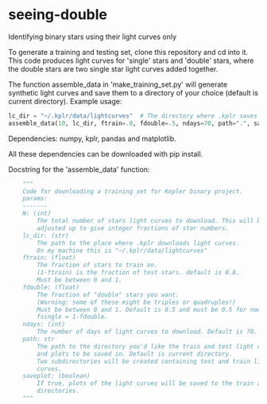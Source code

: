 # seeing-double
Identifying binary stars using their light curves only

To generate a training and testing set, clone this repository and cd into it.
This code produces light curves for 'single' stars and 'double' stars, where
the double stars are two single star light curves added together.

The function assemble_data in 'make_training_set.py' will generate synthetic
light curves and save them to a directory of your choice (default is current
directory). Example usage:

```python
lc_dir = "~/.kplr/data/lightcurves"  # The directory where .kplr saves light curves
assemble_data(10, lc_dir, ftrain=.8, fdouble=.5, ndays=70, path=".", saveplot=True)
```

Dependencies:
numpy, kplr, pandas and matplotlib.

All these dependencies can be downloaded with pip install.


Docstring for the 'assemble_data' function:
```python
    """
    Code for downloading a training set for Kepler binary project.
    params:
    -------
    N: (int)
        The total number of stars light curves to download. This will be
        adjusted up to give integer fractions of star numbers.
    lc_dir: (str)
        The path to the place where .kplr downloads light curves.
        On my machine this is "~/.kplr/data/lightcurves"
    ftrain: (float)
        The fraction of stars to train on.
        (1-ftrain) is the fraction of test stars. default is 0.8.
        Must be between 0 and 1.
    fdouble: (float)
        The fraction of "double" stars you want.
        (Warning: some of these might be triples or quadruples!)
        Must be between 0 and 1. Default is 0.5 and must be 0.5 for now.
        fsingle = 1-fdouble.
    ndays: (int)
        The number of days of light curves to download. Default is 70.
    path: str
        The path to the directory you'd like the train and test light curves
        and plots to be saved in. Default is current directory.
        Two subdirectories will be created containing test and train light
        curves.
    saveplot: (boolean)
        If true, plots of the light curves will be saved to the train and test
        directories.
    """
```
